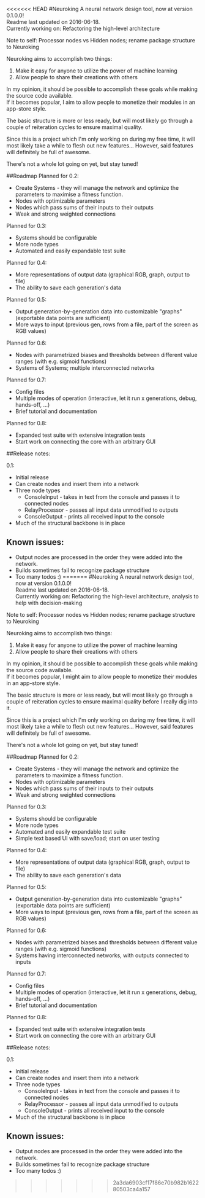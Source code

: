 <<<<<<< HEAD
#Neuroking
A neural network design tool, now at version 0.1.0.0! <br />
Readme last updated on 2016-06-18. <br />
Currently working on: Refactoring the high-level architecture

Note to self: Processor nodes vs Hidden nodes; rename package structure to Neuroking

Neuroking aims to accomplish two things: <br />
1) Make it easy for anyone to utilize the power of machine learning <br />
2) Allow people to share their creations with others <br />

In my opinion, it should be possible to accomplish these goals while making the source code available. <br />
If it becomes popular, I aim to allow people to monetize their modules in an app-store style. <br />

The basic structure is more or less ready, but will most likely go through a couple of reiteration cycles to ensure maximal quality. <br />

Since this is a project which I'm only working on during my free time, it will most likely take a while to flesh out new features... However, said features will definitely be full of awesome. <br />

There's not a whole lot going on yet, but stay tuned! <br />

##Roadmap
Planned for 0.2:
- Create Systems - they will manage the network and optimize the parameters to maximise a fitness function.
- Nodes with optimizable parameters
- Nodes which pass sums of their inputs to their outputs
- Weak and strong weighted connections

Planned for 0.3:
- Systems should be configurable
- More node types
- Automated and easily expandable test suite

Planned for 0.4:
- More representations of output data (graphical RGB, graph, output to file)
- The ability to save each generation's data

Planned for 0.5:
- Output generation-by-generation data into customizable "graphs" (exportable data points are sufficient)
- More ways to input (previous gen, rows from a file, part of the screen as RGB values)

Planned for 0.6:
- Nodes with parametrized biases and thresholds between different value ranges (with e.g. sigmoid functions)
- Systems of Systems; multiple interconnected networks

Planned for 0.7:
- Config files
- Multiple modes of operation (interactive, let it run x generations, debug, hands-off, ...)
- Brief tutorial and documentation

Planned for 0.8:
- Expanded test suite with extensive integration tests
- Start work on connecting the core with an arbitrary GUI


##Release notes:

0.1:
- Initial release
- Can create nodes and insert them into a network
- Three node types
    - ConsoleInput - takes in text from the console and passes it to connected nodes
    - RelayProcessor - passes all input data unmodified to outputs
    - ConsoleOutput - prints all received input to the console
- Much of the structural backbone is in place

## Known issues:

- Output nodes are processed in the order they were added into the network.
- Builds sometimes fail to recognize package structure
- Too many todos :)
=======
#Neuroking
A neural network design tool, now at version 0.1.0.0! <br />
Readme last updated on 2016-06-18. <br />
Currently working on: Refactoring the high-level architecture, analysis to help with decision-making

Note to self: Processor nodes vs Hidden nodes; rename package structure to Neuroking

Neuroking aims to accomplish two things: <br />
1) Make it easy for anyone to utilize the power of machine learning <br />
2) Allow people to share their creations with others <br />

In my opinion, it should be possible to accomplish these goals while making the source code available. <br />
If it becomes popular, I might aim to allow people to monetize their modules in an app-store style. <br />

The basic structure is more or less ready, but will most likely go through a couple of reiteration cycles to ensure maximal quality before I really dig into it. <br />

Since this is a project which I'm only working on during my free time, it will most likely take a while to flesh out new features... However, said features will definitely be full of awesome. <br />

There's not a whole lot going on yet, but stay tuned! <br />

##Roadmap
Planned for 0.2:
- Create Systems - they will manage the network and optimize the parameters to maximize a fitness function.
- Nodes with optimizable parameters
- Nodes which pass sums of their inputs to their outputs
- Weak and strong weighted connections

Planned for 0.3:
- Systems should be configurable
- More node types
- Automated and easily expandable test suite
- Simple text based UI with save/load; start on user testing

Planned for 0.4:
- More representations of output data (graphical RGB, graph, output to file)
- The ability to save each generation's data

Planned for 0.5:
- Output generation-by-generation data into customizable "graphs" (exportable data points are sufficient)
- More ways to input (previous gen, rows from a file, part of the screen as RGB values)

Planned for 0.6:
- Nodes with parametrized biases and thresholds between different value ranges (with e.g. sigmoid functions)
- Systems having interconnected networks, with outputs connected to inputs

Planned for 0.7:
- Config files
- Multiple modes of operation (interactive, let it run x generations, debug, hands-off, ...)
- Brief tutorial and documentation

Planned for 0.8:
- Expanded test suite with extensive integration tests
- Start work on connecting the core with an arbitrary GUI


##Release notes:

0.1:
- Initial release
- Can create nodes and insert them into a network
- Three node types
    - ConsoleInput - takes in text from the console and passes it to connected nodes
    - RelayProcessor - passes all input data unmodified to outputs
    - ConsoleOutput - prints all received input to the console
- Much of the structural backbone is in place

## Known issues:

- Output nodes are processed in the order they were added into the network.
- Builds sometimes fail to recognize package structure
- Too many todos :)
>>>>>>> 2a3da6903cf17f86e70b982b162280503ca4a157
